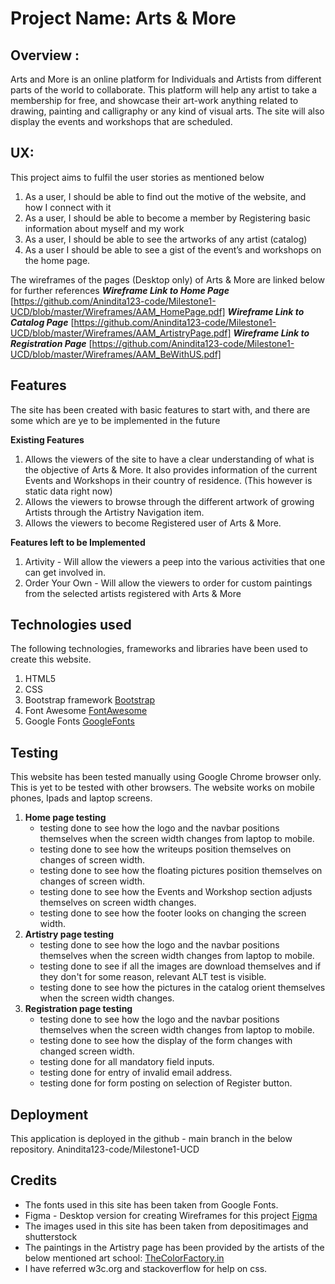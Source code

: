 
# Project Name: Arts & More

## Overview :
Arts and More is an online platform for Individuals and Artists from different parts of the world to collaborate. This platform will help any artist to take a membership for free, and showcase their art-work anything related to drawing, painting and calligraphy or any kind of visual arts. 
The site will also display the events and workshops that are scheduled.

## UX:
This project aims to fulfil the user stories as mentioned below
1. As a user, I should be able to find out the motive of the website, and how I connect with it
2. As a user, I should be able to become a member by Registering basic information about myself and my work
3. As a user, I should be able to see the artworks of any artist (catalog)
4. As a user I should be able to see a gist of the event’s and workshops on the home page.

The wireframes of the pages (Desktop only) of Arts & More are linked below for further references
***Wireframe Link to Home Page*** [https://github.com/Anindita123-code/Milestone1-UCD/blob/master/Wireframes/AAM_HomePage.pdf] 
***Wireframe Link to Catalog Page*** [https://github.com/Anindita123-code/Milestone1-UCD/blob/master/Wireframes/AAM_ArtistryPage.pdf]
***Wireframe Link to Registration Page*** [https://github.com/Anindita123-code/Milestone1-UCD/blob/master/Wireframes/AAM_BeWithUS.pdf]

## Features
The site has been created with basic features to start with, and there are some which are ye to be implemented in the future

**Existing Features**
1. Allows the viewers of the site to have a clear understanding of what is the objective of Arts & More. 
It also provides information of the current Events and Workshops in their country of residence. (This however is static data right now)
2. Allows the viewers to browse through the different artwork of growing Artists through the Artistry Navigation item.
3. Allows the viewers to become Registered user of Arts & More.

**Features left to be Implemented**
1. Artivity - Will allow the viewers a peep into the various activities that one can get involved in.
2. Order Your Own - Will allow the viewers to order for custom paintings from the selected artists registered with Arts & More 
 
## Technologies used
The following technologies, frameworks and libraries have been used to create this website.
1. HTML5
2. CSS
3. Bootstrap framework [Bootstrap](https://getbootstrap.com)
4. Font Awesome [FontAwesome](https://fontawesome.com/v4.7.0/icons/)
5. Google Fonts [GoogleFonts](https://fonts.google.com/)

## Testing
This website has been tested manually using Google Chrome browser only. This is yet to be tested with other browsers.
The website works on mobile phones, Ipads and laptop screens.
1.  **Home page testing**
    * testing done to see how the logo and the navbar positions themselves when the screen width changes from laptop to mobile. 
    * testing done to see how the writeups position themselves on changes of screen width.
    * testing done to see how the floating pictures position themselves on changes of screen width.
    * testing done to see how the Events and Workshop section adjusts themselves on screen width changes.
    * testing done to see how the footer looks on changing the screen width.
2.  **Artistry page testing**
    * testing done to see how the logo and the navbar positions themselves when the screen width changes from laptop to mobile. 
    * testing done to see if all the images are download themselves and if they don't for some reason, relevant ALT test is visible.
    * testing done to see how the pictures in the catalog orient themselves when the screen width changes.
3.  **Registration page testing**
    * testing done to see how the logo and the navbar positions themselves when the screen width changes from laptop to mobile. 
    * testing done to see how the display of the form changes with changed screen width.
    * testing done for all mandatory field inputs.
    * testing done for entry of invalid email address.
    * testing done for form posting on selection of Register button.

## Deployment
This application is deployed in the github - main branch in the below repository.
Anindita123-code/Milestone1-UCD

## Credits
* The fonts used in this site has been taken from Google Fonts.
* Figma - Desktop version for creating Wireframes for this project [Figma](https://www.figma.com/)
* The images used in this site has been taken from depositimages and shutterstock
* The paintings in the Artistry page has been provided by the artists of the below mentioned art school:
    [TheColorFactory.in](https://thecolorfactory.in/)
* I have referred w3c.org and stackoverflow for help on css. 
    